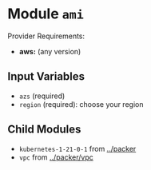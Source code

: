 
# Module `ami`

Provider Requirements:
* **aws:** (any version)

## Input Variables
* `azs` (required)
* `region` (required): choose your region

## Child Modules
* `kubernetes-1-21-0-1` from [../packer](../packer)
* `vpc` from [../packer/vpc](../packer/vpc)

